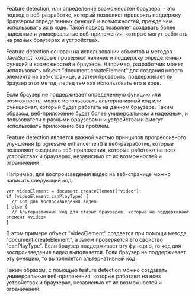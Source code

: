 Feature detection, или определение возможностей браузера, - это подход в веб-разработке, который позволяет проверять поддержку браузером определенных функций и возможностей, прежде чем использовать их в коде. Такой подход позволяет создавать более надежные и универсальные веб-приложения, которые могут работать на разных браузерах и устройствах.

Feature detection основан на использовании объектов и методов JavaScript, которые проверяют наличие и поддержку определенных функций и возможностей в браузере. Например, разработчик может использовать объект "document.createElement" для создания нового элемента на веб-странице, а затем проверить, поддерживает ли браузер этот метод, перед тем как использовать его в коде.

Если браузер не поддерживает определенную функцию или возможность, можно использовать альтернативный код или функционал, который будет работать на данном браузере. Таким образом, веб-приложение будет более универсальным и надежным, и пользователи с разными браузерами и устройствами смогут использовать приложение без проблем.

Feature detection является важной частью принципов прогрессивного улучшения (progressive enhancement) в веб-разработке, которые позволяют создавать веб-приложения, которые работают на всех устройствах и браузерах, независимо от их возможностей и ограничений.

Например, для воспроизведения видео на веб-странице можно написать следующий код:

```
var videoElement = document.createElement("video");
if (videoElement.canPlayType) {
  // Код для воспроизведения видео
} else {
  // Альтернативный код для старых браузеров, которые не поддерживают элемент <video>
}
```

В этом примере объект "videoElement" создается при помощи метода "document.createElement", а затем проверяется его свойство "canPlayType". Если браузер поддерживает эту функцию, то код для воспроизведения видео выполняется. Если браузер не поддерживает эту функцию, то выполняется альтернативный код.

Таким образом, с помощью feature detection можно создавать универсальные веб-приложения, которые работают на всех устройствах и браузерах, независимо от их возможностей и ограничений.